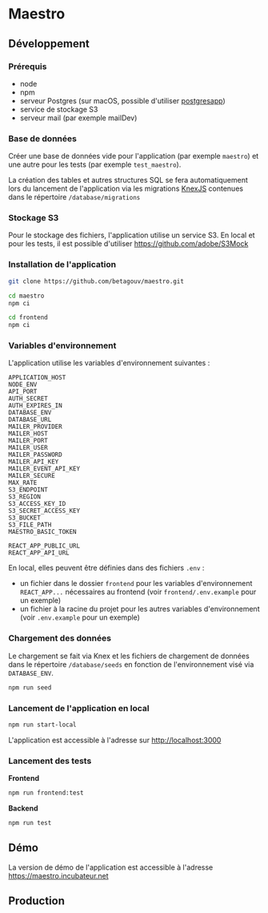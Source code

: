 # Maestro 

## Développement

### Prérequis

- node
- npm
- serveur Postgres (sur macOS, possible d'utiliser [postgresapp](https://postgresapp.com>))
- service de stockage S3
- serveur mail (par exemple mailDev)

### Base de données

Créer une base de données vide pour l'application (par exemple `maestro`) et une autre pour les tests (par exemple `test_maestro`).

La création des tables et autres structures SQL se fera automatiquement lors du lancement de l'application via les migrations [KnexJS](http://knexjs.org/#Migrations) contenues dans le répertoire `/database/migrations`

### Stockage S3

Pour le stockage des fichiers, l'application utilise un service S3. 
En local et pour les tests, il est possible d'utiliser https://github.com/adobe/S3Mock


### Installation de l'application

```bash
git clone https://github.com/betagouv/maestro.git

cd maestro 
npm ci

cd frontend
npm ci
```

### Variables d'environnement

L'application utilise les variables d'environnement suivantes :

```
APPLICATION_HOST
NODE_ENV
API_PORT
AUTH_SECRET
AUTH_EXPIRES_IN
DATABASE_ENV
DATABASE_URL
MAILER_PROVIDER
MAILER_HOST
MAILER_PORT
MAILER_USER
MAILER_PASSWORD
MAILER_API_KEY
MAILER_EVENT_API_KEY
MAILER_SECURE
MAX_RATE
S3_ENDPOINT
S3_REGION
S3_ACCESS_KEY_ID
S3_SECRET_ACCESS_KEY
S3_BUCKET
S3_FILE_PATH
MAESTRO_BASIC_TOKEN

REACT_APP_PUBLIC_URL
REACT_APP_API_URL
```

En local, elles peuvent être définies dans des fichiers `.env` :
- un fichier dans le dossier `frontend` pour les variables d'environnement `REACT_APP...` nécessaires au frontend (voir `frontend/.env.example` pour un exemple)
- un fichier à la racine du projet pour les autres variables d'environnement (voir `.env.example` pour un exemple)


### Chargement des données

Le chargement se fait via Knex et les fichiers de chargement de données dans le répertoire `/database/seeds` en fonction de l'environnement visé via `DATABASE_ENV`.

```bash
npm run seed
```

### Lancement de l'application en local

```bash
npm run start-local
```

L'application est accessible à l'adresse sur <http://localhost:3000>

### Lancement des tests

**Frontend**

```bash
npm run frontend:test
```

**Backend**

```bash
npm run test
```

## Démo

La version de démo de l'application est accessible à l'adresse <https://maestro.incubateur.net>

## Production
